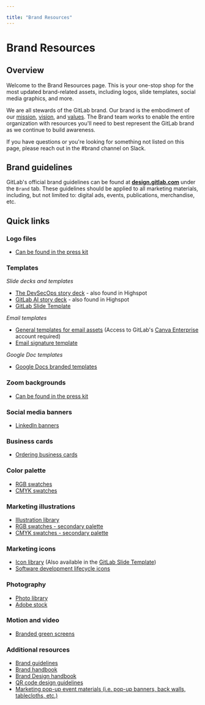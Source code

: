 ```yaml
---

title: "Brand Resources"
---
```








# Brand Resources


## Overview

Welcome to the Brand Resources page. This is your one-stop shop for the most updated brand-related assets, including logos, slide templates, social media graphics, and more.

We are all stewards of the GitLab brand. Our brand is the embodiment of our [mission](/handbook/company/mission/#mission), [vision](https://about.gitlab.com/direction/#vision), and [values](/handbook/values/). The Brand team works to enable the entire organization with resources you'll need to best represent the GitLab brand as we continue to build awareness.

If you have questions or you're looking for something not listed on this page, please reach out in the #brand channel on Slack.

## Brand guidelines

GitLab's official brand guidelines can be found at **[design.gitlab.com](https://design.gitlab.com/brand/overview)** under the `Brand` tab. These guidelines should be applied to all marketing materials, including, but not limited to: digital ads, events, publications, merchandise, etc.

## Quick links

### Logo files

- [Can be found in the press kit](https://about.gitlab.com/press/press-kit/#logos-rgb)

### Templates

*Slide decks and templates*
- [The DevSecOps story deck](https://docs.google.com/presentation/d/1PoHWLt4B69zpqnqoiAmQC5fdUkyI1wCes6E1B40gxWE/edit?usp=sharing) - also found in Highspot
- [GitLab AI story deck](https://docs.google.com/presentation/d/1EPIRwjol1H6fzZ8d5Iq86S6Hox3gH67SeQn2-UVOmps/edit?usp=sharing) - also found in Highspot
- [GitLab Slide Template](https://docs.google.com/presentation/d/1XhGp21FKlIBiJMI9OpvwyneF6fkrQeOQjFxDJF678Ys/edit#slide=id.g1e546bbceaf_0_817)

*Email templates*
- [General templates for email assets](https://www.canva.com/folder/FAFTVmFzaI0) (Access to GitLab's [Canva Enterprise](/handbook/marketing/brand-and-product-marketing/brand/brand-activation/brand-standards/#gitlab-enterprise-access)  account required)
- [Email signature template](https://docs.google.com/document/d/1iSOYSi69R-OWqzn11GheH-IipmbhDwvc3PnVDxdHxRY/edit?usp=sharing)

*Google Doc templates*
- [Google Docs branded templates](https://drive.google.com/drive/folders/1U97a05txXI29pGxjOtLiG4DW-zBMHAU5?usp=sharing)

### Zoom backgrounds

- [Can be found in the press kit](https://about.gitlab.com/press/press-kit/#green-screens)

### Social media banners

- [LinkedIn banners](https://gitlab.com/gitlab-com/marketing/corporate_marketing/corporate-marketing/-/tree/5e63dcb2b6ec3d00dececc5d36db9e61792c3d41/design/social-media/banners/png)

### Business cards

- [Ordering business cards](https://internal.gitlab.com/handbook/people-group/people-operations/people-connect/frequently_requested/?redirected-from=internal-handbook.gitlab.io#ordering-business-cards)

### Color palette

- [RGB swatches](https://gitlab.com/gitlab-com/marketing/corporate_marketing/corporate-marketing/-/blob/master/design/_resources/_designer-resources/color-palettes/gitlab-primary-color-palette-hex-rgb.ase)
- [CMYK swatches](https://gitlab.com/gitlab-com/marketing/corporate_marketing/corporate-marketing/-/blob/master/design/_resources/_designer-resources/color-palettes/gitlab-primary-color-palette-pms-cmyk.ase)

### Marketing illustrations

- [Illustration library](https://gitlab.com/gitlab-com/marketing/corporate_marketing/corporate-marketing/-/tree/master/design/_resources/_designer-resources/assets/illustration-library)
- [RGB swatches - secondary palette](https://gitlab.com/gitlab-com/marketing/corporate_marketing/corporate-marketing/-/blob/master/design/_resources/_designer-resources/color-palettes/gitlab-secondary-color-palette-hex-rgb.ase)
- [CMYK swatches - secondary palette](https://gitlab.com/gitlab-com/marketing/corporate_marketing/corporate-marketing/-/blob/master/design/_resources/_designer-resources/color-palettes/gitlab-secondary-color-palette-pms-cmyk.ase)

### Marketing icons

- [Icon library](https://gitlab.com/gitlab-com/marketing/corporate_marketing/corporate-marketing/-/tree/master/design/_resources/_designer-resources/assets/icon-library/marketing-icons) (Also available in the [GitLab Slide Template](https://docs.google.com/presentation/d/1XhGp21FKlIBiJMI9OpvwyneF6fkrQeOQjFxDJF678Ys/edit#slide=id.g1e5aba1e00a_0_1710))
- [Software development lifecycle icons](https://gitlab.com/gitlab-com/marketing/corporate_marketing/corporate-marketing/-/tree/master/design/_resources/_designer-resources/assets/icon-library/software-development-lifecycle-icons)

### Photography

- [Photo library](https://drive.google.com/drive/folders/1VHErs-KSNX1FIIVgXJR3OmIzwU7M4E1M?usp=sharing)
- [Adobe stock](https://stock.adobe.com/)

### Motion and video

- [Branded green screens](https://drive.google.com/drive/folders/1Fv6_e_1dgSDE5N_KuMvtDM6gdNIUgRcT?usp=sharing)

### Additional resources

- [Brand guidelines](https://design.gitlab.com/brand/overview)
- [Brand handbook](/handbook/marketing/brand-and-product-marketing/brand/)
- [Brand Design handbook](/handbook/marketing/brand-and-product-marketing/design/)
- [QR code design guidelines](/handbook/marketing/events/#steps-to-generating-a-qr-code)
- [Marketing pop-up event materials (i.e. pop-up banners, back walls, tablecloths, etc.)](https://gitlab.com/gitlab-com/marketing/corporate_marketing/corporate-marketing/-/tree/master/design/events-conferences/field-marketing-popup-events)



